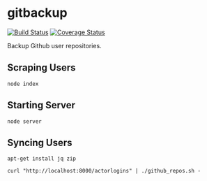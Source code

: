 # gitbackup

[![Build Status](https://travis-ci.org/ovsoinc/gitbackup.svg?branch=master)](https://travis-ci.org/ovsoinc/gitbackup) [![Coverage Status](https://coveralls.io/repos/github/ovsoinc/gitbackup/badge.svg?branch=master)](https://coveralls.io/github/ovsoinc/gitbackup?branch=master)

Backup Github user repositories.

## Scraping Users

```
node index
```

## Starting Server

```
node server
```

## Syncing Users

```
apt-get install jq zip
```

```
curl "http://localhost:8000/actorlogins" | ./github_repos.sh -
```
